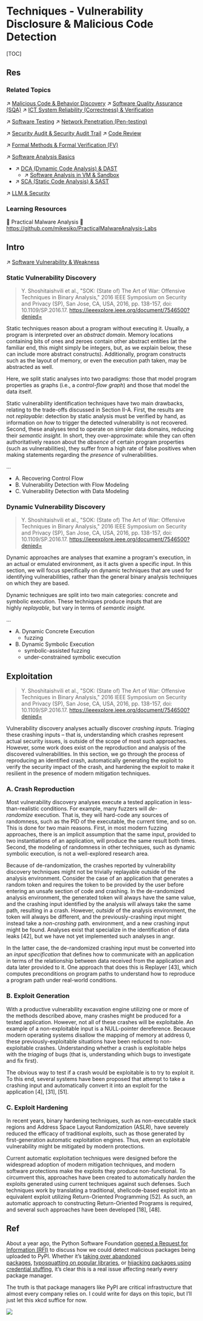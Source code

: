 # Techniques - Vulnerability Disclosure & Malicious Code Detection

[TOC]



## Res
### Related Topics
↗ [Malicious Code & Behavior Discovery](../../../../☠️%20Kill%20Chain%20&%20Security%20Tool%20Box/🔞%20Software%20Analysis%20Tools/Malicious%20Code%20&%20Behavior%20Discovery.md)
↗ [Software Quality Assurance (SQA)](../../../../../Software%20Engineering/🎭%20Software%20Quality%20Assurance%20(SQA)/Software%20Quality%20Assurance%20(SQA).md)
↗ [ICT System Reliability (Correctness) & Verification](../../../../⛈️%20Risk%20Management/🦟%20Vulnerabilities/ICT%20System%20Reliability%20(Correctness)%20&%20Verification.md)

↗ [Software Testing](../../../../../Software%20Engineering/🎭%20Software%20Quality%20Assurance%20(SQA)/🧪%20Software%20Testing/Software%20Testing.md)
↗ [Network Penetration (Pen-testing)](../../../../Application%20Security/💉%20Web%20Security/Network%20Penetration%20(Pen-testing)/Network%20Penetration%20(Pen-testing).md)

↗ [Security Audit & Security Audit Trail](../../../../⛈️%20Risk%20Management/🐺%20Risk%20Countermeasures%20&%20Security%20Control/Security%20Audit%20&%20Security%20Audit%20Trail/Security%20Audit%20&%20Security%20Audit%20Trail.md)
↗ [Code Review](../../../../⛈️%20Risk%20Management/🐺%20Risk%20Countermeasures%20&%20Security%20Control/Security%20Audit%20&%20Security%20Audit%20Trail/Code%20Review.md)

↗ [Formal Methods & Formal Verification (FV)](../../🪆%20Software%20Analysis%20&%20Binary%20Engineering/📌%20Software%20Analysis%20Basics/🙇‍♂️%20Formal%20Methods%20&%20Formal%20Verification%20(FV)/Formal%20Methods%20&%20Formal%20Verification%20(FV).md)

↗ [Software Analysis Basics](../../🪆%20Software%20Analysis%20&%20Binary%20Engineering/📌%20Software%20Analysis%20Basics/Software%20Analysis%20Basics.md)
- ↗ [DCA (Dynamic Code Analysis) & DAST](../../🪆%20Software%20Analysis%20&%20Binary%20Engineering/📌%20Software%20Analysis%20Basics/👙%20DCA%20(Dynamic%20Code%20Analysis)%20&%20DAST/DCA%20(Dynamic%20Code%20Analysis)%20&%20DAST.md)
	- ↗ [Software Analysis in VM & Sandbox](../../🪆%20Software%20Analysis%20&%20Binary%20Engineering/📌%20Software%20Analysis%20Basics/👙%20DCA%20(Dynamic%20Code%20Analysis)%20&%20DAST/Software%20Analysis%20in%20VM%20&%20Sandbox/Software%20Analysis%20in%20VM%20&%20Sandbox.md)
- ↗ [SCA (Static Code Analysis) & SAST](../../🪆%20Software%20Analysis%20&%20Binary%20Engineering/📌%20Software%20Analysis%20Basics/👚%20SCA%20(Static%20Code%20Analysis)%20&%20SAST/SCA%20(Static%20Code%20Analysis)%20&%20SAST.md)

↗ [LLM & Security](../../../../🤖%20AI%20x%20Security/LLM%20&%20Security/LLM%20&%20Security.md)


### Learning Resources
📖 Practical Malware Analysis
🧪 https://github.com/mikesiko/PracticalMalwareAnalysis-Labs



## Intro
↗ [Software Vulnerability & Weakness](../../🐒%20Software%20Vulnerability%20&%20Weakness/Software%20Vulnerability%20&%20Weakness.md)


### Static Vulnerability Discovery
> Y. Shoshitaishvili et al., "SOK: (State of) The Art of War: Offensive Techniques in Binary Analysis," 2016 IEEE Symposium on Security and Privacy (SP), San Jose, CA, USA, 2016, pp. 138-157, doi: 10.1109/SP.2016.17. https://ieeexplore.ieee.org/document/7546500?denied=

Static techniques reason about a program without executing it. Usually, a program is interpreted over an _abstract domain_. Memory locations containing bits of ones and zeroes contain other abstract entities (at the familiar end, this might simply be integers, but, as we explain below, these can include more abstract constructs). Additionally, program constructs such as the layout of memory, or even the execution path taken, may be abstracted as well.

Here, we split static analyses into two paradigms: those that model program properties as graphs (i.e., a _control-flow graph_) and those that model the data itself.

Static vulnerability identification techniques have two main drawbacks, relating to the trade-offs discussed in Section II-A. First, the results are not _replayable_: detection by static analysis must be verified by hand, as information on _how_ to trigger the detected vulnerability is not recovered. Second, these analyses tend to operate on simpler data domains, reducing their _semantic insight_. In short, they over-approximate: while they can often authoritatively reason about the _absence_ of certain program properties (such as vulnerabilities), they suffer from a high rate of false positives when making statements regarding the _presence_ of vulnerabilities.

...
- A. Recovering Control Flow
- B. Vulnerability Detection with Flow Modeling
- C. Vulnerability Detection with Data Modeling


### Dynamic Vulnerability Discovery
> Y. Shoshitaishvili et al., "SOK: (State of) The Art of War: Offensive Techniques in Binary Analysis," 2016 IEEE Symposium on Security and Privacy (SP), San Jose, CA, USA, 2016, pp. 138-157, doi: 10.1109/SP.2016.17. https://ieeexplore.ieee.org/document/7546500?denied=

Dynamic approaches are analyses that examine a program's execution, in an actual or emulated environment, as it acts given a specific input. In this section, we will focus specifically on dynamic techniques that are used for identifying vulnerabilities, rather than the general binary analysis techniques on which they are based.

Dynamic techniques are split into two main categories: concrete and symbolic execution. These techniques produce inputs that are highly _replayable_, but vary in terms of _semantic insight_.

...
- A. Dynamic Concrete Execution
	- fuzzing
- B. Dynamic Symbolic Execution
	- symbolic-assisted fuzzing
	- under-constrained symbolic execution



## Exploitation
> Y. Shoshitaishvili et al., "SOK: (State of) The Art of War: Offensive Techniques in Binary Analysis," 2016 IEEE Symposium on Security and Privacy (SP), San Jose, CA, USA, 2016, pp. 138-157, doi: 10.1109/SP.2016.17. https://ieeexplore.ieee.org/document/7546500?denied=

Vulnerability discovery analyses actually discover _crashing inputs_. Triaging these crashing inputs – that is, understanding which crashes represent actual security issues, is outside of the scope of most such approaches. However, some work does exist on the reproduction and analysis of the discovered vulnerabilities. In this section, we go through the process of reproducing an identified crash, automatically generating the exploit to verify the security impact of the crash, and hardening the exploit to make it resilient in the presence of modern mitigation techniques.


### A. Crash Reproduction
Most vulnerability discovery analyses execute a tested application in less-than-realistic conditions. For example, many fuzzers will _de-randomize_ execution. That is, they will hard-code any sources of randomness, such as the PID of the executable, the current time, and so on. This is done for two main reasons. First, in most modern fuzzing approaches, there is an implicit assumption that the same input, provided to two instantiations of an application, will produce the same result both times. Second, the modeling of randomness in other techniques, such as dynamic symbolic execution, is not a well-explored research area.

Because of de-randomization, the crashes reported by vulnerability discovery techniques might not be trivially replayable outside of the analysis environment. Consider the case of an application that generates a random token and requires the token to be provided by the user before entering an unsafe section of code and crashing. In the de-randomized analysis environment, the generated token will always have the same value, and the crashing input identified by the analysis will always take the same path, resulting in a crash. However, _outside_ of the analysis environment, the token will always be different, and the previously-crashing input might instead take a _non-crashing_ path.
environment, and a new crashing input might be found. Analyses exist that specialize in the identification of data leaks [42], but we have not yet implemented such analyses in angr.

In the latter case, the de-randomized crashing input must be converted into an _input specification_ that defines how to communicate with an application in terms of the relationship between data received from the application and data later provided to it. One approach that does this is Replayer [43], which computes preconditions on program paths to understand how to reproduce a program path under real-world conditions.


### B. Exploit Generation
With a productive vulnerability excavation engine utilizing one or more of the methods described above, many crashes might be produced for a tested application. However, not all of these crashes will be exploitable. An example of a non-exploitable input is a NULL-pointer dereference. Because modern operating systems disallow the mapping of memory at address 0, these previously-exploitable situations have been reduced to non-exploitable crashes. Understanding whether a crash is exploitable helps with the _triaging_ of bugs (that is, understanding which bugs to investigate and fix first).

The obvious way to test if a crash would be exploitable is to try to exploit it. To this end, several systems have been proposed that attempt to take a crashing input and automatically convert it into an exploit for the application [4], [31], [51].


### C. Exploit Hardening
In recent years, binary hardening techniques, such as non-executable stack regions and Address Space Layout Randomization (ASLR), have severely reduced the efficacy of traditional exploits, such as those generated by first-generation automatic exploitation engines. Thus, even an exploitable vulnerability might be mitigated by modern protections.

Current automatic exploitation techniques were designed before the widespread adoption of modern mitigation techniques, and modern software protections make the exploits they produce non-functional. To circumvent this, approaches have been created to automatically _harden_ the exploits generated using current techniques against such defenses. Such techniques work by translating a traditional, shellcode-based exploit into an equivalent exploit utilizing Return-Oriented Programming [52]. As such, an automatic approach to constructing Return-Oriented Programs is required, and several such approaches have been developed [18], [48].



## Ref
[从"新"开始学习恶意代码分析——静态分析]: https://www.anquanke.com/post/id/207594#h2-0

[👍 Hunting for Malicious Packages on PyPI]: https://jordan-wright.com/blog/post/2020-11-12-hunting-for-malicious-packages-on-pypi/
About a year ago, the Python Software Foundation [opened a Request for Information (RFI)](https://discuss.python.org/t/what-methods-should-we-implement-to-detect-malicious-content/2240) to discuss how we could detect malicious packages being uploaded to PyPI. Whether it’s [taking over abandoned packages](https://blog.npmjs.org/post/141577284765/kik-left-pad-and-npm), [typosquatting on popular libraries](https://github.com/dateutil/dateutil/issues/984), or [hijacking packages using credential stuffing](https://github.com/ChALkeR/notes/blob/master/Gathering-weak-npm-credentials.md), it’s clear this is a real issue affecting nearly every package manager. 

The truth is that package managers like PyPI are critical infrastructure that almost every company relies on. I could write for days on this topic, but I’ll just let this xkcd suffice for now.

![](../../../../../../../Assets/Pics/Pasted%20image%2020240915011047.png)

[👍 Finding malicious PyPI packages through static code analysis: Meet GuardDog]: https://securitylabs.datadoghq.com/articles/guarddog-identify-malicious-pypi-packages/
